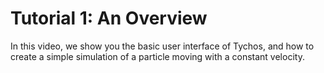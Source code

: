 # Tutorial 1: An Overview

In this video, we show you the basic user interface of Tychos, and how to create a simple simulation of a particle moving with a constant velocity.



